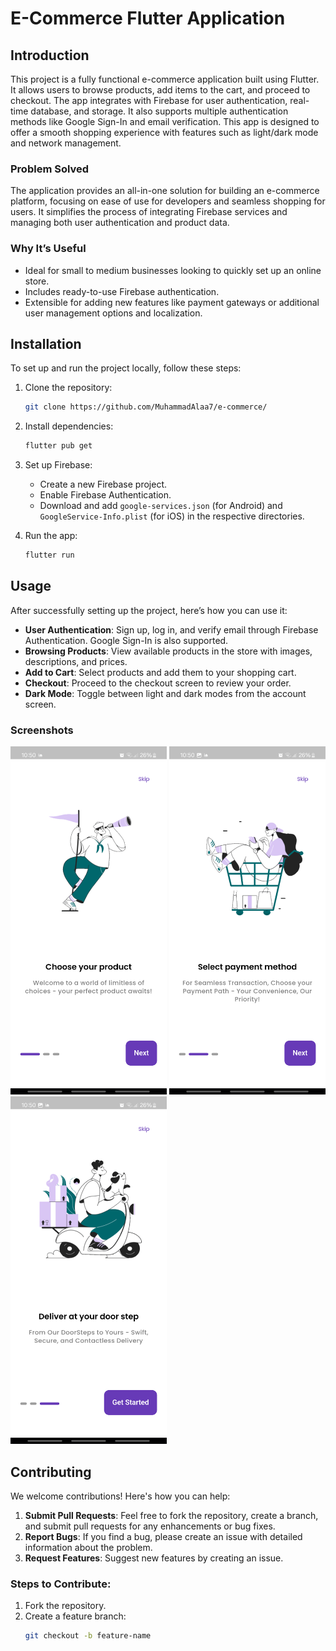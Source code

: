 # E-Commerce Flutter Application

## Introduction
This project is a fully functional e-commerce application built using Flutter. It allows users to browse products, add items to the cart, and proceed to checkout. The app integrates with Firebase for user authentication, real-time database, and storage. It also supports multiple authentication methods like Google Sign-In and email verification. This app is designed to offer a smooth shopping experience with features such as light/dark mode and network management.

### Problem Solved
The application provides an all-in-one solution for building an e-commerce platform, focusing on ease of use for developers and seamless shopping for users. It simplifies the process of integrating Firebase services and managing both user authentication and product data.

### Why It’s Useful
- Ideal for small to medium businesses looking to quickly set up an online store.
- Includes ready-to-use Firebase authentication.
- Extensible for adding new features like payment gateways or additional user management options and localization.

## Installation

To set up and run the project locally, follow these steps:

1. Clone the repository:
    ```bash
    git clone https://github.com/MuhammadAlaa7/e-commerce/
    ```

2. Install dependencies:
    ```bash
    flutter pub get
    ```

3. Set up Firebase:
   - Create a new Firebase project.
   - Enable Firebase Authentication.
   - Download and add `google-services.json` (for Android) and `GoogleService-Info.plist` (for iOS) in the respective directories.

4. Run the app:
    ```bash
    flutter run
    ```

## Usage

After successfully setting up the project, here’s how you can use it:

- **User Authentication**: Sign up, log in, and verify email through Firebase Authentication. Google Sign-In is also supported.
- **Browsing Products**: View available products in the store with images, descriptions, and prices.
- **Add to Cart**: Select products and add them to your shopping cart.
- **Checkout**: Proceed to the checkout screen to review your order.
- **Dark Mode**: Toggle between light and dark modes from the account screen.

### Screenshots

<img src="assets/images/screenshots/onboarding1.png" width="250" alt="Onboarding screen 1"> 
<img src="assets/images/screenshots/onboarding2.png" width="250" alt="Onboarding screen 2"> 
<img src="assets/images/screenshots/onboarding3.png" width="250" alt="Onboarding screen 3"> 


## Contributing

We welcome contributions! Here's how you can help:

1. **Submit Pull Requests**: Feel free to fork the repository, create a branch, and submit pull requests for any enhancements or bug fixes.
2. **Report Bugs**: If you find a bug, please create an issue with detailed information about the problem.
3. **Request Features**: Suggest new features by creating an issue.

### Steps to Contribute:
1. Fork the repository.
2. Create a feature branch:
   ```bash
   git checkout -b feature-name

